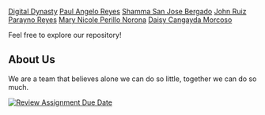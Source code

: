 [Digital Dynasty](https://group-digital-dynasty.netlify.app/)
[Paul Angelo Reyes](https://reyes-paulangelo.netlify.app/)
[Shamma San Jose Bergado](https://bergado-shamma.netlify.app)
[John Ruiz Parayno Reyes](https://reyes-john-ruiz.netlify.app/)
[Mary Nicole Perillo Norona](https://661d48daeb9ee700bbf39e08--norona-mary-nicole.netlify.app/)
[Daisy Cangayda Morcoso](https://morcoso-daisy.netlify.app/)

Feel free to explore our repository!

## About Us
We are a team that believes alone we can do so little, together we can do so much.

[![Review Assignment Due Date](https://classroom.github.com/assets/deadline-readme-button-24ddc0f5d75046c5622901739e7c5dd533143b0c8e959d652212380cedb1ea36.svg)](https://classroom.github.com/a/xuHDKcOq)
